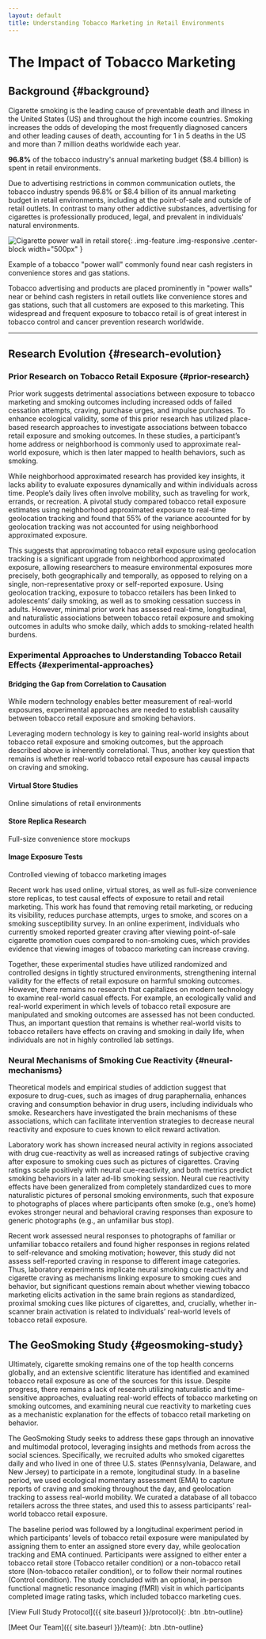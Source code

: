 ```yaml
---
layout: default
title: Understanding Tobacco Marketing in Retail Environments
---
```


# The Impact of Tobacco Marketing

## Background {#background}

Cigarette smoking is the leading cause of preventable death and illness in the United States (US) and throughout the high income countries. Smoking increases the odds of developing the most frequently diagnosed cancers and other leading causes of death, accounting for 1 in 5 deaths in the US and more than 7 million deaths worldwide each year.

<div class="highlight-box">
  <p><strong>96.8%</strong> of the tobacco industry's annual marketing budget ($8.4 billion) is spent in retail environments.</p>
</div>

Due to advertising restrictions in common communication outlets, the tobacco industry spends 96.8% or $8.4 billion of its annual marketing budget in retail environments, including at the point-of-sale and outside of retail outlets. In contrast to many other addictive substances, advertising for cigarettes is professionally produced, legal, and prevalent in individuals' natural environments.


![Cigarette power wall in retail store](/geo-remote-website/assets/images/introduction/power-wall.jpg "Tobacco power wall display behind a store counter"){: .img-feature .img-responsive .center-block width="500px" }
  <p class="image-caption">Example of a tobacco "power wall" commonly found near cash registers in convenience stores and gas stations.</p>

Tobacco advertising and products are placed prominently in "power walls" near or behind cash registers in retail outlets like convenience stores and gas stations, such that all customers are exposed to this marketing. This widespread and frequent exposure to tobacco retail is of great interest in tobacco control and cancer prevention research worldwide.

---

## Research Evolution {#research-evolution}

### Prior Research on Tobacco Retail Exposure {#prior-research}

Prior work suggests detrimental associations between exposure to tobacco marketing and smoking outcomes including increased odds of failed cessation attempts, craving, purchase urges, and impulse purchases. To enhance ecological validity, some of this prior research has utilized place-based research approaches to investigate associations between tobacco retail exposure and smoking outcomes. In these studies, a participant’s home address or neighborhood is commonly used to approximate real-world exposure, which is then later mapped to health behaviors, such as smoking. 

While neighborhood approximated research has provided key insights, it lacks ability to evaluate exposures dynamically and within individuals across time. People’s daily lives often involve mobility, such as traveling for work, errands, or recreation. A pivotal study compared tobacco retail exposure estimates using neighborhood approximated exposure to real-time geolocation tracking and found that 55% of the variance accounted for by geolocation tracking was not accounted for using neighborhood approximated exposure. 

This suggests that approximating tobacco retail exposure using geolocation tracking is a significant upgrade from neighborhood approximated exposure, allowing researchers to measure environmental exposures more precisely, both geographically and temporally, as opposed to relying on a single, non-representative proxy or self-reported exposure. Using geolocation tracking, exposure to tobacco retailers has been linked to adolescents’ daily  smoking, as well as to smoking cessation success in adults. However, minimal prior work has assessed real-time, longitudinal, and naturalistic associations between tobacco retail exposure and smoking outcomes in adults who smoke daily, which adds to smoking-related health burdens.

### Experimental Approaches to Understanding Tobacco Retail Effects {#experimental-approaches}

<div class="method-card">
  <h4>Bridging the Gap from Correlation to Causation</h4>
  <p>While modern technology enables better measurement of real-world exposures, experimental approaches are needed to establish causality between tobacco retail exposure and smoking behaviors.</p>
</div>

Leveraging modern technology is key to gaining real-world insights about tobacco retail exposure and smoking outcomes, but the approach described above is inherently correlational. Thus, another key question that remains is whether real-world tobacco retail exposure has causal impacts on craving and smoking. 

<div class="research-grid">
  <div class="research-item">
    <h4>Virtual Store Studies</h4>
    <p>Online simulations of retail environments</p>
  </div>
  <div class="research-item">
    <h4>Store Replica Research</h4>
    <p>Full-size convenience store mockups</p>
  </div>
  <div class="research-item">
    <h4>Image Exposure Tests</h4>
    <p>Controlled viewing of tobacco marketing images</p>
  </div>
</div>

Recent work has used online, virtual stores, as well as full-size convenience store replicas, to test causal effects of exposure to retail and retail marketing. This work has found that removing retail marketing, or reducing its visibility, reduces purchase attempts, urges to smoke, and scores on a smoking susceptibility survey. In an online experiment, individuals who currently smoked reported greater craving after viewing point-of-sale cigarette promotion cues compared to non-smoking cues, which provides evidence that viewing images of tobacco marketing can increase craving. 

Together, these experimental studies have utilized randomized and controlled designs in tightly structured environments, strengthening internal validity for the effects of retail exposure on harmful smoking outcomes. However, there remains no research that capitalizes on modern technology to examine real-world casual effects. For example, an ecologically valid and real-world experiment in which levels of tobacco retail exposure are manipulated and smoking outcomes are assessed has not been conducted. Thus, an important question that remains is whether real-world visits to tobacco retailers have effects on craving and smoking in daily life, when individuals are not in highly controlled lab settings.

### Neural Mechanisms of Smoking Cue Reactivity {#neural-mechanisms}

Theoretical models and empirical studies of addiction suggest that exposure to drug-cues, such as images of drug paraphernalia, enhances craving and consumption behavior in drug users, including individuals who smoke. Researchers have investigated the brain mechanisms of these associations, which can facilitate intervention strategies to decrease neural reactivity and exposure to cues known to elicit reward activation. 

Laboratory work has shown increased neural activity in regions associated with drug cue-reactivity as well as increased ratings of subjective craving after exposure to smoking cues such as pictures of cigarettes. Craving ratings scale positively with neural cue-reactivity, and both metrics predict smoking behaviors in a later ad-lib smoking session. Neural cue reactivity effects have been generalized from completely standardized cues to more naturalistic pictures of personal smoking environments, such that exposure to photographs of places where participants often smoke (e.g., one’s home) evokes stronger neural and behavioral craving responses than exposure to generic photographs (e.g., an unfamiliar bus stop). 

Recent work assessed neural responses to photographs of familiar or unfamiliar tobacco retailers and found higher responses in regions related to self-relevance and smoking motivation; however, this study did not assess self-reported craving in response to different image categories. Thus, laboratory experiments implicate neural smoking cue reactivity and cigarette craving as mechanisms linking exposure to smoking cues and behavior, but significant questions remain about whether viewing tobacco marketing elicits activation in the same brain regions as standardized, proximal smoking cues like pictures of cigarettes, and, crucially, whether in-scanner brain activation is related to individuals’ real-world levels of tobacco retail exposure.

## The GeoSmoking Study {#geosmoking-study}

Ultimately, cigarette smoking remains one of the top health concerns globally, and an extensive scientific literature has identified and examined tobacco retail exposure as one of the sources for this issue. Despite progress, there remains a lack of research utilizing naturalistic and time-sensitive approaches, evaluating real-world effects of tobacco marketing on smoking outcomes, and examining neural cue reactivity to marketing cues as a mechanistic explanation for the effects of tobacco retail marketing on behavior. 

The GeoSmoking Study seeks to address these gaps through an innovative and multimodal protocol, leveraging insights and methods from across the social sciences. Specifically, we recruited adults who smoked cigarettes daily and who lived in one of three U.S. states (Pennsylvania, Delaware, and New Jersey) to participate in a remote, longitudinal study. In a baseline period, we used ecological momentary assessment (EMA) to capture reports of craving and smoking throughout the day, and geolocation tracking to assess real-world mobility. We curated a database of all tobacco retailers across the three states, and used this to assess participants’ real-world tobacco retail exposure. 

The baseline period was followed by a longitudinal experiment period in which participants’ levels of tobacco retail exposure were manipulated by assigning them to enter an assigned store every day, while geolocation tracking and EMA continued. Participants were assigned to either enter a tobacco retail store (Tobacco retailer condition) or a non-tobacco retail store (Non-tobacco retailer condition), or to follow their normal routines (Control condition). The study concluded with an optional, in-person functional magnetic resonance imaging (fMRI) visit in which participants completed image rating tasks, which included tobacco marketing cues.

[View Full Study Protocol]({{ site.baseurl }}/protocol){: .btn .btn-outline}

[Meet Our Team]({{ site.baseurl }}/team){: .btn .btn-outline}
